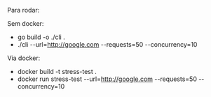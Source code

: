 Para rodar:

Sem docker:
  - go build -o ./cli .
  - ./cli --url=http://google.com --requests=50 --concurrency=10

Via docker:
  - docker build -t stress-test .
  - docker run stress-test --url=http://google.com --requests=50 --concurrency=10
